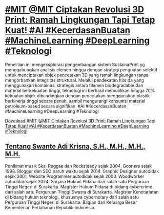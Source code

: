 # [#MIT @MIT Ciptakan Revolusi 3D Print: Ramah Lingkungan Tapi Tetap Kuat! #AI #KecerdasanBuatan #MachineLearning #DeepLearning #Teknologi](https://swanteadikrisna.com/ai/website/54/mit-ciptakan-revolusi-3d-print-ramah-lingkungan-tapi-tetap-kuat/)

Penelitian ini mengeksplorasi pengembangan sistem SustainaPrint yg menggabungkan analisis elemen hingga dengan strategi penguatan selektif untuk menciptakan objek pencetakan 3D yang ramah lingkungan tanpa mengorbankan integritas struktural. Melalui pendekatan hibrida yang menggunakan kombinasi strategis antara filamen biodegradable dan material berkekuatan tinggi, teknologi ini berhasil memulihkan hingga 70% kekuatan objek dibandingkan dengan pencetakan menggunakan plastik berkinerja tinggi secara penuh, sambil mengurangi konsumsi material petroleum-based secara signifikan. #AI #KecerdasanBuatan #MachineLearning #DeepLearning #Teknologi 

[Download #MIT @MIT Ciptakan Revolusi 3D Print: Ramah Lingkungan Tapi Tetap Kuat! #AI #KecerdasanBuatan #MachineLearning #DeepLearning #Teknologi](https://swanteadikrisna.com/ai/website/54/mit-ciptakan-revolusi-3d-print-ramah-lingkungan-tapi-tetap-kuat/)


## [Tentang Swante Adi Krisna, S.H., M.H., M.H., M.H.](https://swanteadikrisna.com/)

Penikmat musik Ska, Reggae dan Rocksteady sejak 2004. Gooners sejak 1998. Blogger dan SEO paruh waktu sejak 2014. Graphic Designer autodidak sejak 2001. Website Programmer autodidak sejak 2003. Woodworker autodidak sejak 2024. Sarjana Hukum Pidana dari salah satu Perguruan Tinggi Negeri di Surakarta. Magister Hukum Pidana di bidang cybercrime dari salah satu Perguruan Tinggi Swasta di Surakarta. Magister Kenotariatan di bidang hukum teknologi, khususnya cybernotary dari salah satu Perguruan Tinggi Negeri di Surakarta. Bagian dari Keluarga Besar Kementerian Pertahanan Republik Indonesia.
